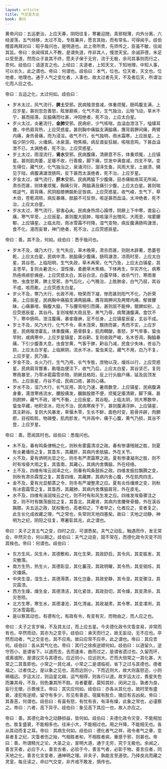 ```yaml
---
layout: article
title: 气交变大论
book: 素问
---
```


黄帝问曰：五运更治，上应天朞，阴阳往复，寒暑迎随，真邪相薄，内外分离，六经波荡，五气倾移，太过不及，专胜兼并，愿言其始，而有常名，可得闻乎。歧伯稽首再拜对曰：昭乎哉问也，是明道也。此上帝所贵，先师传之，臣虽不敏，往闻其旨。帝曰：余闻得其人不教，是谓失道，传非其人，慢泄天宝。余诚菲德，未足以受至道，然而众子哀其不终，愿夫子保于无穷，流于无极，余司其事则而行之，柰何。歧伯曰：请遂言之也。上经曰：夫道者，上知天文，下知地理，中知人事，可以长久，此之谓也。帝曰：何谓也。歧伯曰：本气，位也。位天者，天文也。位地者，地理也。通于人气之变化者，人事也，故太过者先天，不及者后天，所谓治化而人应之也。

帝曰：五运之化，太过何如。歧伯曰：
- 岁木太过，风气流行，**脾土**受邪。民病飱泄食减，体重烦冤，肠鸣腹支满，上应岁星。甚则忽忽善怒，眩冒巅疾，化气不政，生气独治，云物飞动，草木不宁，甚而摇落，反脇痛而吐甚，冲阳绝者，死不治，上应太白星。
- 岁火太过，炎暑流行，**金肺**受邪。民病疟，少气咳喘，血溢血泄注下，嗌燥耳聋，中热肩背热，上应荧惑星。甚则胸中痛脇支满脇痛，膺背肩胛间痛，两臂内痛，身热骨痛，而为浸淫。收气不行，长气独明，雨水霜寒，上应辰星。上临少阴少阳，火燔焫，冰泉涸，物焦槁，病反谵妄狂越，咳喘息鸣，下甚血溢泄不已，太渊绝者，死不治，上应荧惑星。
- 岁土太过，雨湿流行，**肾水**受邪。民病腹痛，清厥意不乐，体重烦冤，上应镇星。甚则肌肉萎，足痿不收，行善瘈，脚下痛，饮发中满食减，四支不举。变生得位，藏气伏，化气独治之，泉涌河衍，涸泽生鱼，风雨大至，土崩溃，鳞见于陆，病腹满溏泄肠鸣，反下甚而太溪绝者，死不治，上应岁星。
- 岁金太过，燥气流行，**肝木**受邪。民病两脇下少腹痛，目赤痛眦疡耳无所闻。肃杀而甚，则体重烦冤，胸痛引背，两脇满且痛引少腹，上应太白星。甚则喘咳逆气，肩背痛，尻阴股膝髀腨䯒足皆病，上应荧惑星。收气峻，生气下，草木敛，苍乾凋陨，病反暴痛，胠脇不可反侧，咳逆甚而血溢，太冲绝者，死不治，上应太白星。
- 岁水太过，寒气流行，邪害**心火**。民病身热烦心躁悸，阴厥上下中寒，谵妄心痛，寒气早至，上应辰星。甚则腹大胫肿，喘咳寖汗出憎风，大雨至，埃雾朦郁，上应镇星。上临太阳，雨冰雪霜不时降，湿气变物，病反腹满肠鸣溏泄，食不化，渴而妄冒，神门绝者，死不治，上应荧惑辰星。

帝曰：善。其不及，何如。歧伯曰：悉乎哉问也。
- 岁木不及，燥乃大行，生气失应，草木晚荣，肃杀而甚，则刚木辟著，悉萎苍乾，上应太白星，民病中清，胠脇痛少腹痛，肠鸣溏泄，凉雨时至，上应太白星，其谷苍。上临阳明，生气失政，草木再荣，化气乃急，上应太白镇星，其主苍早。复则炎暑流火，湿性燥，柔脆草木焦槁，下体再生，华实齐化，病寒热疮疡痱胗痈痤，上应荧惑太白，其谷白坚。白露早降，收杀气行，寒雨害物，虫食甘黄，脾土受邪，赤气后化，心气晚治，上胜肺金，白气乃屈，其谷不成，咳而鼽，上应荧惑太白星。
- 岁火不及，寒乃大行，长政不用，物荣而下凝，惨而甚则阳气不化，乃折荣美，上应辰星，民病胸中痛脇支满两脇痛，膺背肩胛间及两臂内痛，郁冒朦昧，心痛暴喑，胸腹大脇，下与腰背相引而痛，甚则屈不能伸，髋髀如别，上应荧惑辰星，其谷丹。复则埃郁大雨且至，黑气乃辱，病鹜溏腹满，食饮不下，寒中肠鸣，泄注腹痛，暴挛痿痹，足不任身，上应镇星辰星，玄谷不成。
- 岁土不及，风乃大行，化气不令，草木茂荣，飘扬而甚，秀而不实，上应岁星，民病飱泄霍乱，体重腹痛，筋骨繇复，肌肉瞤酸，善怒，岁气举事，蛰虫早附，咸病寒中，上应岁星镇星，其谷黅。复则收政严峻，名木苍凋，胸脇暴痛，下引少腹善大息，虫食甘黄，气客于脾，黅谷乃减，民食少失味，苍谷乃损，上应太白岁星。上临厥阴，流水不冰，蛰虫来见，藏气不用，白乃不复，上应岁星，民乃康。
- 岁金不及，炎火乃行，生气乃用，长气专胜，庶物以茂，燥烁以行，上应荧惑星，民病肩背瞀重，鼽嚏血便注下，收气乃后，上应太白星，其谷坚芒。复则寒雨暴至，乃零冰雹霜雪杀物，阴厥且格阳，反上行头脑户痛，延及囟顶发热，上应辰星，丹谷不成，民病口疮，甚则心痛。
- 岁水不及，湿乃大行，长气反用，其化乃速，暑雨数至，上应镇星，民病腹满身重，濡泄寒疡流水，腰股痛发，膕腨股膝不便，烦冤足痿清厥，脚下痛，甚则跗肿，藏气不政，肾气不衡，上应辰星，其谷秬。上临太阴，则大寒数举，蛰虫早藏，地积坚冰，阳光不治，民病寒疾于下，甚则腹满浮肿，上应镇星，其主黅谷。复则大风暴发，草偃木零，生长不鲜，面色时变，筋骨并辟，肉膶瘛，目视䀮䀮，物疎璺，肌肉胗发，气并鬲中，痛于心腹，黄气乃损，其谷不登，上应岁星。

帝曰：善。愿闻其时也。歧伯曰：悉哉问也。
- 木不及，春有鸣条律畅之化，则秋有雾露清凉之政。春有惨凄残贼之胜，则夏有炎暑燔烁之复。其眚东，其藏肝，其病内舍胠脇，外在关节。
- 火不及，夏有炳明光显之化，则冬有严肃霜寒之政。夏有惨凄凝冽之胜，则不时有埃昏大雨之复。其眚南，其藏心，其病内舍膺脇，外在经络。
- 土不及，四维有埃云润泽之化，则春有鸣条鼓拆之政。四维发振拉飘腾之变，则秋有肃杀霖霪之复。其眚四维，其藏脾，其病内舍心腹，外在肌肉四支。
- 金不及，夏有光显郁蒸之令，则冬有严凝整肃之应。夏有炎烁燔燎之变，则秋有冰雹霜雪之复。其眚西，其藏肺，其病内舍膺脇肩背，外在皮毛。
- 水不及，四维有湍润埃云之化，则不时有和风生发之应。四维发埃昏骤注之变，则不时有飘荡振拉之复。其眚北，其藏肾，其病内舍腰脊骨髓，外在溪谷踹膝。夫五运之政，犹权衡也，高者抑之，下者举之，化者应之，变者复之，此生长化成收藏之理，气之常也，失常则天地四塞矣。故曰：天地之动静，神明为之纪，阴阳之往复，寒暑彰其兆，此之谓也。

帝曰：夫子之言五气之变，四时之应，可谓悉矣。夫气之动乱，触遇而作，发无常会，卒然灾合，何以期之。歧伯曰：夫气之动变，固不常在，而德化政令灾变不同其候也。帝曰：何谓也。歧伯曰：
- 东方生风，风生木，其德敷和，其化生荣，其政舒启，其令风，其变振发，其灾散落。
- 南方生热，热生火，其德彰显，其化蕃茂，其政明曜，其令热，其变销烁，其灾燔焫。
- 中央生湿，湿生土，其德溽蒸，其化岂备，其政安静，其令湿，其变骤注，其灾霖溃。
- 西方生燥，燥生金，其德清洁，其化紧敛，其政劲切，其令燥，其变肃杀，其灾苍陨。
- 北方生寒，寒生水，其德凄沧，其化清谧，其政凝肃，其令寒，其变凓冽，其灾冰雪霜雹。
- 是以察其动也，有德有化，有政有令，有变有灾，而物由之，而人应之也。

帝曰：夫子之言岁候，不及其太过，而上应五星。今夫德化政令灾眚变易，非常而有也，卒然而动，其亦为之变乎。歧伯曰：承天而行之，故无妄动，无不应也。卒然而动者，气之交变也，其不应焉。故曰应常不应卒，此之谓也。帝曰：其应柰何。歧伯曰：各从其气化也。帝曰：其行之徐疾逆顺何如。歧伯曰：以道留久，逆守而小，是谓省下。以道而去，去而速来，曲而过之，是谓省遗过也。久留而环，或离或附，是谓议灾与其德也。应近则小，应远则大。芒而大倍常之一其化甚，大常之二其眚即也。小常之一其化减，小常之二是谓临视，省下之过与其德也。德者福之，过者伐之。是以象之见也，高而远则小，下而近则大，故大则喜怒迩，小则祸福远。岁运太过，则运星北越，运气相得，则各行以道。故岁运太过，畏星失色而兼其母，不及，则色兼其所不胜。肖者瞿瞿，莫知其妙，闵闵之当，孰者为良，妄行无徵，示畏侯王。帝曰：其灾应何如。歧伯曰：亦各从其化也，故时至有盛衰，凌犯有逆顺，留守有多少，形见有善恶，宿属有胜负，徵应有吉凶矣。帝曰：其善恶，何谓也。歧伯曰：有喜有怒，有忧有丧，有泽有燥，此象之常也，必谨察之。帝曰：六者，高下异乎。歧伯曰：象见高下其应一也，故人亦应之。

帝曰：善。其德化政令之动静损益，皆何如。歧伯曰：夫德化政令灾变，不能相加也。胜复盛衰，不能相多也。往来小大，不能相过也。用之升降，不能相无也。各从其动而复之耳。帝曰：其病生何如。歧伯曰：德化者气之祥，政令者气之章，变易者复之纪，灾眚者伤之始，气相胜者和，不相胜者病，重感于邪，则甚也。帝曰：善。所谓精光之论，大圣之业，宣明大道，通于无穷，究于无极也。余闻之，善言天者，必应于人，善言古者，必验于今，善言气者，必彰于物，善言应者，同天地之化，善言化言变者，通神明之理。非夫子，孰能言至道欤。乃择良兆而藏之灵室，每旦读之，命曰气交变，非齐戒不敢发，慎传也。

